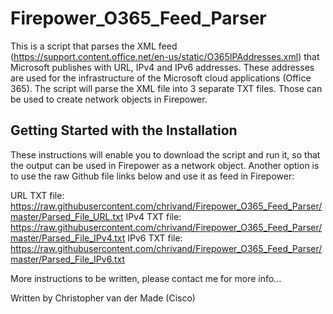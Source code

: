 # Firepower_O365_Feed_Parser

This is a script that parses the XML feed (https://support.content.office.net/en-us/static/O365IPAddresses.xml) that Microsoft publishes with URL, IPv4 and IPv6 addresses. These addresses are used for the infrastructure of the Microsoft cloud applications (Office 365). The script will parse the XML file into 3 separate TXT files. Those can be used to create network objects in Firepower.

## Getting Started with the Installation

These instructions will enable you to download the script and run it, so that the output can be used in Firepower as a network object. Another option is to use the raw Github file links below and use it as feed in Firepower:

URL TXT file: https://raw.githubusercontent.com/chrivand/Firepower_O365_Feed_Parser/master/Parsed_File_URL.txt
IPv4 TXT file: https://raw.githubusercontent.com/chrivand/Firepower_O365_Feed_Parser/master/Parsed_File_IPv4.txt
IPv6 TXT file: https://raw.githubusercontent.com/chrivand/Firepower_O365_Feed_Parser/master/Parsed_File_IPv6.txt

More instructions to be written, please contact me for more info...

Written by Christopher van der Made (Cisco)
